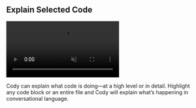 ## Explain Selected Code

<video autoPlay muted loop playsInline>
    <source
        type="video/mp4"
        src="https://storage.googleapis.com/sourcegraph-assets/website/Product%20Animations/cody-explain-may2023.mp4"
    />
</video>

Cody can explain what code is doing—at a high level or in detail. Highlight any code block or an entire file and Cody will explain what’s happening in conversational language.

